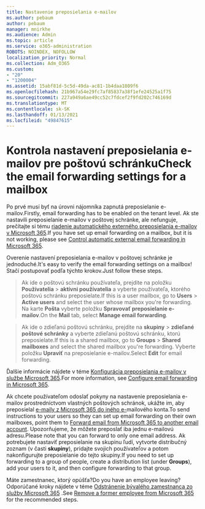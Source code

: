 ```yaml
---
title: Nastavenie preposielania e-mailov
ms.author: pebaum
author: pebaum
manager: mnirkhe
ms.audience: Admin
ms.topic: article
ms.service: o365-administration
ROBOTS: NOINDEX, NOFOLLOW
localization_priority: Normal
ms.collection: Adm_O365
ms.custom:
- "20"
- "1200004"
ms.assetid: 15abf81d-5c5d-49da-ac81-1b4daa1809f6
ms.openlocfilehash: 21b967a54e29fc7af85837a38f1efe24525a1f75
ms.sourcegitcommit: 227a949a6ae49cc52c7fdcef2f9fd202c746169d
ms.translationtype: MT
ms.contentlocale: sk-SK
ms.lasthandoff: 01/13/2021
ms.locfileid: "49847615"
---
```

# <a name="check-the-email-forwarding-settings-for-a-mailbox"></a><span data-ttu-id="11fb1-102">Kontrola nastavení preposielania e-mailov pre poštovú schránku</span><span class="sxs-lookup"><span data-stu-id="11fb1-102">Check the email forwarding settings for a mailbox</span></span>

<span data-ttu-id="11fb1-103">Po prvé musí byť na úrovni nájomníka zapnutá preposielanie e-mailov.</span><span class="sxs-lookup"><span data-stu-id="11fb1-103">Firstly, email forwarding has to be enabled on the tenant level.</span></span> <span data-ttu-id="11fb1-104">Ak ste nastavili preposielanie e-mailov v poštovej schránke, ale nefunguje, prečítajte si tému [riadenie automatického externého preposielania e-mailov v Microsoft 365](https://docs.microsoft.com/microsoft-365/security/office-365-security/external-email-forwarding?view=o365-worldwide).</span><span class="sxs-lookup"><span data-stu-id="11fb1-104">If you have set up email forwarding on a mailbox, but it is not working, please see [Control automatic external email forwarding in Microsoft 365](https://docs.microsoft.com/microsoft-365/security/office-365-security/external-email-forwarding?view=o365-worldwide).</span></span>

<span data-ttu-id="11fb1-105">Overenie nastavení preposielania e-mailov v poštovej schránke je jednoduché.</span><span class="sxs-lookup"><span data-stu-id="11fb1-105">It's easy to verify the email forwarding settings on a mailbox!</span></span> <span data-ttu-id="11fb1-106">Stačí postupovať podľa týchto krokov.</span><span class="sxs-lookup"><span data-stu-id="11fb1-106">Just follow these steps.</span></span>
  
> <span data-ttu-id="11fb1-107">Ak ide o poštovú schránku používateľa, prejdite na položku **Používatelia** \> **aktívni používatelia** a vyberte používateľa, ktorého poštovú schránku preposielate.</span><span class="sxs-lookup"><span data-stu-id="11fb1-107">If this is a user mailbox, go to **Users** \> **Active users** and select the user whose mailbox you're forwarding.</span></span> <span data-ttu-id="11fb1-108">Na karte **Pošta** vyberte položku **Spravovať preposielanie e-mailov**.</span><span class="sxs-lookup"><span data-stu-id="11fb1-108">On the **Mail** tab, select **Manage email forwarding**.</span></span>

> <span data-ttu-id="11fb1-109">Ak ide o zdieľanú poštovú schránku, prejdite na **skupiny** \> **zdieľané poštové schránky** a vyberte zdieľanú poštovú schránku, ktorú preposielate.</span><span class="sxs-lookup"><span data-stu-id="11fb1-109">If this is a shared mailbox, go to **Groups** \> **Shared mailboxes** and select the shared mailbox you're forwarding.</span></span> <span data-ttu-id="11fb1-110">Vyberte položku **Upraviť** na preposielanie e-mailov.</span><span class="sxs-lookup"><span data-stu-id="11fb1-110">Select **Edit** for email forwarding.</span></span>

<span data-ttu-id="11fb1-111">Ďalšie informácie nájdete v téme [Konfigurácia preposielania e-mailov v službe Microsoft 365](https://docs.microsoft.com/microsoft-365/admin/email/configure-email-forwarding).</span><span class="sxs-lookup"><span data-stu-id="11fb1-111">For more information, see [Configure email forwarding in Microsoft 365](https://docs.microsoft.com/microsoft-365/admin/email/configure-email-forwarding).</span></span>
  
<span data-ttu-id="11fb1-112">Ak chcete používateľom odoslať pokyny na nastavenie preposielania e-mailov prostredníctvom vlastných poštových schránok, ukážte im, aby preposielal [e-maily z Microsoft 365 do iného e-](https://support.office.com/article/Forward-email-from-Office-365-to-another-email-account-1ed4ee1e-74f8-4f53-a174-86b748ff6a0e)mailového konta.</span><span class="sxs-lookup"><span data-stu-id="11fb1-112">To send instructions to your users so they can set up email forwarding on their own mailboxes, point them to [Forward email from Microsoft 365 to another email account](https://support.office.com/article/Forward-email-from-Office-365-to-another-email-account-1ed4ee1e-74f8-4f53-a174-86b748ff6a0e).</span></span> <span data-ttu-id="11fb1-113">Upozorňujeme, že môžete preposlať iba jednu e-mailovú adresu.</span><span class="sxs-lookup"><span data-stu-id="11fb1-113">Please note that you can forward to only one email address.</span></span> <span data-ttu-id="11fb1-114">Ak potrebujete nastaviť preposielanie na skupinu ľudí, vytvorte distribučný zoznam (v časti **skupiny**), pridajte svojich používateľov a potom nakonfigurujte preposielanie do tejto skupiny.</span><span class="sxs-lookup"><span data-stu-id="11fb1-114">If you need to set up forwarding to a group of people, create a distribution list (under **Groups**), add your users to it, and then configure forwarding to that group.</span></span>
  
<span data-ttu-id="11fb1-115">Máte zamestnanec, ktorý opúšťa?</span><span class="sxs-lookup"><span data-stu-id="11fb1-115">Do you have an employee leaving?</span></span> <span data-ttu-id="11fb1-116">Odporúčané kroky nájdete v téme [Odstránenie bývalého zamestnanca zo služby Microsoft 365](https://docs.microsoft.com/microsoft-365/admin/add-users/remove-former-employee) .</span><span class="sxs-lookup"><span data-stu-id="11fb1-116">See [Remove a former employee from Microsoft 365](https://docs.microsoft.com/microsoft-365/admin/add-users/remove-former-employee) for the recommended steps.</span></span>
